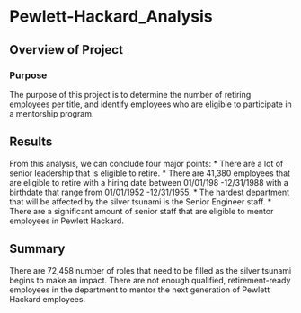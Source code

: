 # Pewlett-Hackard_Analysis

## Overview of Project

### Purpose
The purpose of this project is to determine the number of retiring employees per title, and identify employees who are eligible to participate in a mentorship program.

## Results
From this analysis, we can conclude four major points:
     * There are a lot of senior leadership that is eligible to retire.
     * There are 41,380 employees that are eligible to retire with a hiring date between 01/01/198 -12/31/1988 with a birthdate that range from 01/01/1952 -12/31/1955.
     * The hardest department that will be affected by the silver tsunami is the Senior Engineer staff.
     * There are a significant amount of senior staff that are eligible to mentor employees in Pewlett Hackard.
 

## Summary
There are 72,458 number of roles that need to be filled as the silver tsunami begins to make an impact.
There are not enough qualified, retirement-ready employees in the department to mentor the next generation of Pewlett Hackard employees.
